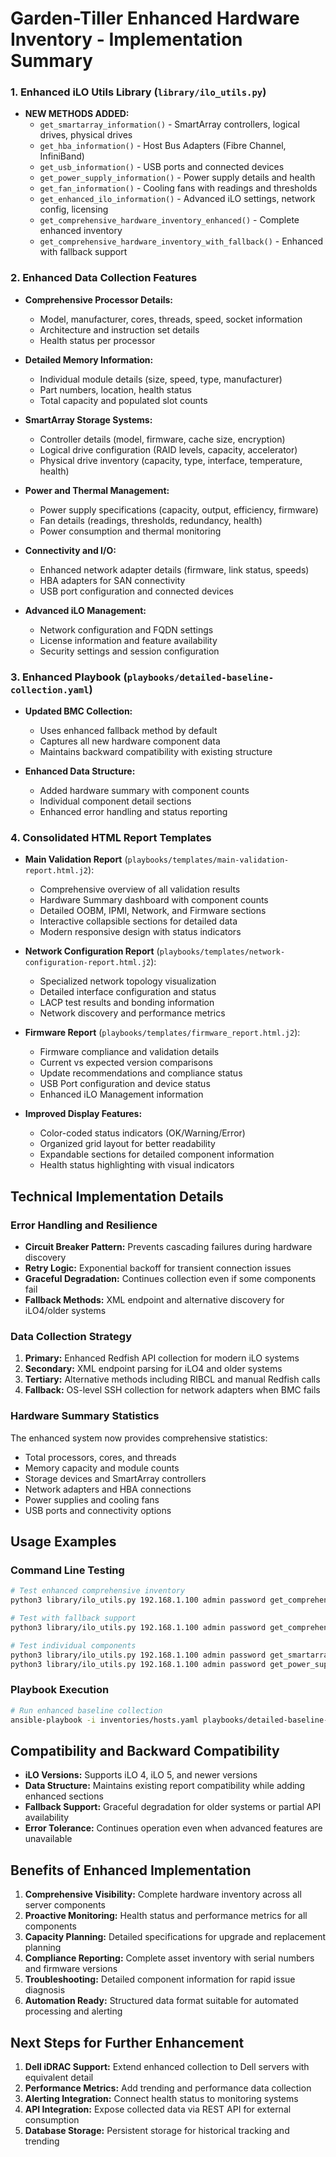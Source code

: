 # Garden-Tiller Enhanced Hardware Inventory - Implementation Summary

### 1. Enhanced iLO Utils Library (`library/ilo_utils.py`)
- **NEW METHODS ADDED:**
  - `get_smartarray_information()` - SmartArray controllers, logical drives, physical drives
  - `get_hba_information()` - Host Bus Adapters (Fibre Channel, InfiniBand)
  - `get_usb_information()` - USB ports and connected devices
  - `get_power_supply_information()` - Power supply details and health
  - `get_fan_information()` - Cooling fans with readings and thresholds
  - `get_enhanced_ilo_information()` - Advanced iLO settings, network config, licensing
  - `get_comprehensive_hardware_inventory_enhanced()` - Complete enhanced inventory
  - `get_comprehensive_hardware_inventory_with_fallback()` - Enhanced with fallback support

### 2. Enhanced Data Collection Features
- **Comprehensive Processor Details:**
  - Model, manufacturer, cores, threads, speed, socket information
  - Architecture and instruction set details
  - Health status per processor

- **Detailed Memory Information:**
  - Individual module details (size, speed, type, manufacturer)
  - Part numbers, location, health status
  - Total capacity and populated slot counts

- **SmartArray Storage Systems:**
  - Controller details (model, firmware, cache size, encryption)
  - Logical drive configuration (RAID levels, capacity, accelerator)
  - Physical drive inventory (capacity, type, interface, temperature, health)

- **Power and Thermal Management:**
  - Power supply specifications (capacity, output, efficiency, firmware)
  - Fan details (readings, thresholds, redundancy, health)
  - Power consumption and thermal monitoring

- **Connectivity and I/O:**
  - Enhanced network adapter details (firmware, link status, speeds)
  - HBA adapters for SAN connectivity
  - USB port configuration and connected devices

- **Advanced iLO Management:**
  - Network configuration and FQDN settings
  - License information and feature availability
  - Security settings and session configuration

### 3. Enhanced Playbook (`playbooks/detailed-baseline-collection.yaml`)
- **Updated BMC Collection:**
  - Uses enhanced fallback method by default
  - Captures all new hardware component data
  - Maintains backward compatibility with existing structure

- **Enhanced Data Structure:**
  - Added hardware summary with component counts
  - Individual component detail sections
  - Enhanced error handling and status reporting

### 4. Consolidated HTML Report Templates
- **Main Validation Report** (`playbooks/templates/main-validation-report.html.j2`):
  - Comprehensive overview of all validation results
  - Hardware Summary dashboard with component counts
  - Detailed OOBM, IPMI, Network, and Firmware sections
  - Interactive collapsible sections for detailed data
  - Modern responsive design with status indicators

- **Network Configuration Report** (`playbooks/templates/network-configuration-report.html.j2`):
  - Specialized network topology visualization
  - Detailed interface configuration and status
  - LACP test results and bonding information
  - Network discovery and performance metrics

- **Firmware Report** (`playbooks/templates/firmware_report.html.j2`):
  - Firmware compliance and validation details
  - Current vs expected version comparisons
  - Update recommendations and compliance status
  - USB Port configuration and device status
  - Enhanced iLO Management information

- **Improved Display Features:**
  - Color-coded status indicators (OK/Warning/Error)
  - Organized grid layout for better readability
  - Expandable sections for detailed component information
  - Health status highlighting with visual indicators

## Technical Implementation Details

### Error Handling and Resilience
- **Circuit Breaker Pattern:** Prevents cascading failures during hardware discovery
- **Retry Logic:** Exponential backoff for transient connection issues
- **Graceful Degradation:** Continues collection even if some components fail
- **Fallback Methods:** XML endpoint and alternative discovery for iLO4/older systems

### Data Collection Strategy
1. **Primary:** Enhanced Redfish API collection for modern iLO systems
2. **Secondary:** XML endpoint parsing for iLO4 and older systems
3. **Tertiary:** Alternative methods including RIBCL and manual Redfish calls
4. **Fallback:** OS-level SSH collection for network adapters when BMC fails

### Hardware Summary Statistics
The enhanced system now provides comprehensive statistics:
- Total processors, cores, and threads
- Memory capacity and module counts
- Storage devices and SmartArray controllers
- Network adapters and HBA connections
- Power supplies and cooling fans
- USB ports and connectivity options

## Usage Examples

### Command Line Testing
```bash
# Test enhanced comprehensive inventory
python3 library/ilo_utils.py 192.168.1.100 admin password get_comprehensive_hardware_inventory_enhanced --redfish

# Test with fallback support
python3 library/ilo_utils.py 192.168.1.100 admin password get_comprehensive_hardware_inventory_with_fallback --redfish

# Test individual components
python3 library/ilo_utils.py 192.168.1.100 admin password get_smartarray_information --redfish
python3 library/ilo_utils.py 192.168.1.100 admin password get_power_supply_information --redfish
```

### Playbook Execution
```bash
# Run enhanced baseline collection
ansible-playbook -i inventories/hosts.yaml playbooks/detailed-baseline-collection.yaml --tags=hardware,bmc,report
```

## Compatibility and Backward Compatibility
- **iLO Versions:** Supports iLO 4, iLO 5, and newer versions
- **Data Structure:** Maintains existing report compatibility while adding enhanced sections
- **Fallback Support:** Graceful degradation for older systems or partial API availability
- **Error Tolerance:** Continues operation even when advanced features are unavailable

## Benefits of Enhanced Implementation

1. **Comprehensive Visibility:** Complete hardware inventory across all server components
2. **Proactive Monitoring:** Health status and performance metrics for all components
3. **Capacity Planning:** Detailed specifications for upgrade and replacement planning
4. **Compliance Reporting:** Complete asset inventory with serial numbers and firmware versions
5. **Troubleshooting:** Detailed component information for rapid issue diagnosis
6. **Automation Ready:** Structured data format suitable for automated processing and alerting

## Next Steps for Further Enhancement

1. **Dell iDRAC Support:** Extend enhanced collection to Dell servers with equivalent detail
2. **Performance Metrics:** Add trending and performance data collection
3. **Alerting Integration:** Connect health status to monitoring systems
4. **API Integration:** Expose collected data via REST API for external consumption
5. **Database Storage:** Persistent storage for historical tracking and trending
